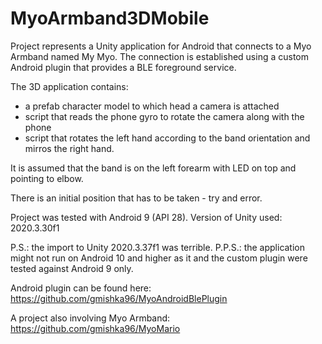 # MyoArmband3DMobile
Project represents a Unity application for Android that connects to a Myo Armband named My Myo.
The connection is established using a custom Android plugin that provides a BLE foreground service.

The 3D application contains:
- a prefab character model to which head a camera is attached
- script that reads the phone gyro to rotate the camera along with the phone
- script that rotates the left hand according to the band orientation and mirros the right hand.

It is assumed that the band is on the left forearm with LED on top and pointing to elbow.

There is an initial position that has to be taken - try and error.

Project was tested with Android 9 (API 28).
Version of Unity used: 2020.3.30f1

P.S.: the import to Unity 2020.3.37f1 was terrible.
P.P.S.: the application might not run on Android 10 and higher as it and the custom plugin were tested against Android 9 only.

Android plugin can be found here: https://github.com/gmishka96/MyoAndroidBlePlugin

A project also involving Myo Armband: https://github.com/gmishka96/MyoMario
